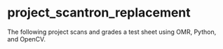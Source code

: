# project_scantron_replacement
The following project scans and grades a test sheet using OMR, Python, and OpenCV. 
